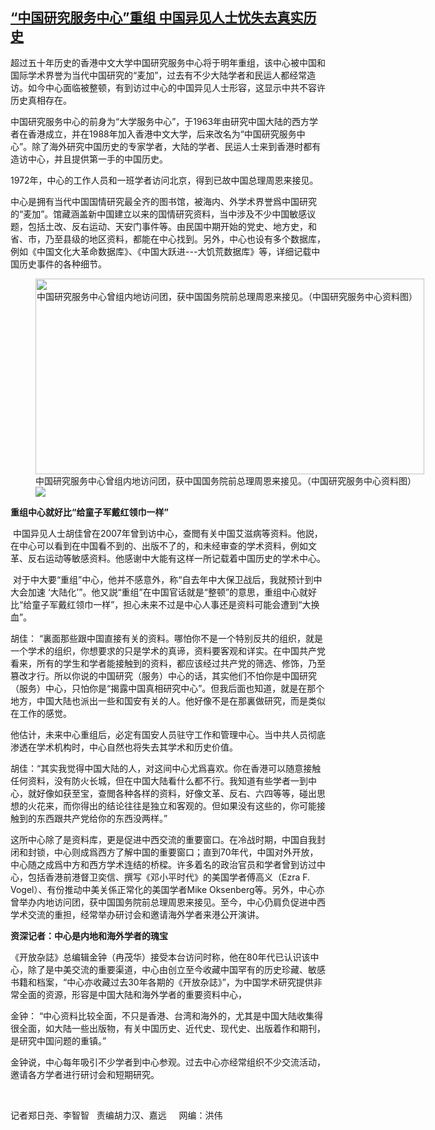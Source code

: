 <!--1608834652000-->
[“中国研究服务中心”重组    中国异见人士忧失去真实历史](https://www.rfa.org/mandarin/yataibaodao/gangtai/ac2-12242020131432.html)
------

<p></p><p>超过五十年历史的香港中文大学中国研究服务中心将于明年重组，该中心被中国和国际学术界誉为当代中国研究的“麦加”，过去有不少大陆学者和民运人都经常造访。如今中心面临被整顿，有到访过中心的中国异见人士形容，这显示中共不容许历史真相存在。</p><p>中国研究服务中心的前身为“大学服务中心”，于1963年由研究中国大陆的西方学者在香港成立，并在1988年加入香港中文大学，后来改名为“中国研究服务中心”。除了海外研究中国历史的专家学者，大陆的学者、民运人士来到香港时都有造访中心，并且提供第一手的中国历史。</p><p>1972年，中心的工作人员和一班学者访问北京，得到已故中国总理周恩来接见。</p><p>中心是拥有当代中国国情研究最全齐的图书馆，被海内、外学术界誉爲中国研究的“麦加”。馆藏涵盖新中国建立以来的国情研究资料，当中涉及不少中国敏感议题，包括土改、反右运动、天安门事件等。由民国中期开始的党史、地方史，和省、市，乃至县级的地区资料，都能在中心找到。另外，中心也设有多个数据库，例如《中国文化大革命数据库》、《中国大跃进---大饥荒数据库》等，详细记载中国历史事件的各种细节。</p><p><figure class="image-richtext image-inline captioned" style="width:622px;"><img alt="中国研究服务中心曾组内地访问团，获中国国务院前总理周恩来接见。（中国研究服务中心资料图）" height="313" src="https://www.rfa.org/mandarin/yataibaodao/gangtai/ac2-12242020131432.html/ac1224.jpg/@@images/d7930441-98f8-454f-ade6-7a842c3abc5c.jpeg" title="ac1224.jpg" width="622"/><figcaption class="image-caption">中国研究服务中心曾组内地访问团，获中国国务院前总理周恩来接见。（中国研究服务中心资料图）</figcaption><small></small><div id="zoomattribute"><a data-caption="中国研究服务中心曾组内地访问团，获中国国务院前总理周恩来接见。（中国研究服务中心资料图）" data-fancybox="" href="https://www.rfa.org/mandarin/yataibaodao/gangtai/ac2-12242020131432.html/ac1224.jpg" id="single_image" title="中国研究服务中心曾组内地访问团，获中国国务院前总理周恩来接见。（中国研究服务中心资料图）"><img src="/++plone++rfa-resources/img/icon-zoom.png"/></a></div></figure></p><p><strong>重组中心就好比</strong><strong>“</strong><strong>给童子军戴红领巾一样</strong><strong>”</strong></p><p> 中国异见人士胡佳曾在2007年曾到访中心，查閲有关中国艾滋病等资料。他説，在中心可以看到在中国看不到的、出版不了的，和未经审查的学术资料，例如文革、反右运动等敏感资料。他感谢中大能有这样一所记载着中国历史的学术中心。</p><p> 对于中大要“重组”中心，他并不感意外，称“自去年中大保卫战后，我就预计到中大会加速 ‘大陆化’”。他又説“重组”在中国官话就是“整顿”的意思，重组中心就好比“给童子军戴红领巾一样”，担心未来不过是中心人事还是资料可能会遭到“大换血”。</p><p>胡佳： “裏面那些跟中国直接有关的资料。哪怕你不是一个特别反共的组织，就是一个学术的组织，你想要求的只是学术的真谛，资料要客观和详实。在中国共产党看来，所有的学生和学者能接触到的资料，都应该经过共产党的筛选、修饰，乃至篡改才行。所以你说的中国研究（服务）中心的话，其实他们不怕你是中国研究（服务）中心，只怕你是“揭露中国真相研究中心”。但我后面也知道，就是在那个地方，中国大陆也派出一些和国安有关的人。他好像不是在那裏做研究，而是类似在工作的感觉。</p><p>他估计，未来中心重组后，必定有国安人员驻守工作和管理中心。当中共人员彻底渗透在学术机构时，中心自然也将失去其学术和历史价值。</p><p>胡佳：“其实我觉得中国大陆的人，对这间中心尤爲喜欢。你在香港可以随意接触任何资料，没有防火长城，但在中国大陆看什么都不行。我知道有些学者一到中心，就好像如获至宝，查閲各种各样的资料，好像文革、反右、六四等等，碰出思想的火花来，而你得出的结论往往是独立和客观的。但如果没有这些的，你可能接触到的东西跟共产党给你的东西没两样。”</p><p>这所中心除了是资料库，更是促进中西交流的重要窗口。在冷战时期，中国自我封闭和封锁，中心则成爲西方了解中国的重要窗口；直到70年代，中国对外开放，中心随之成爲中方和西方学术连结的桥樑。许多着名的政治官员和学者曾到访过中心，包括香港前港督卫奕信、撰写《邓小平时代》的美国学者傅高义（Ezra F. Vogel）、有份推动中美关係正常化的美国学者Mike Oksenberg等。另外，中心亦曾举办内地访问团，获中国国务院前总理周恩来接见。至今，中心仍肩负促进中西学术交流的重担，经常举办研讨会和邀请海外学者来港公开演讲。</p><p><strong>资深记者：中心是内地和海外学者的瑰宝</strong></p><p>《开放杂誌》总编辑金钟（冉茂华）接受本台访问时称，他在80年代已认识该中心，除了是中美交流的重要渠道，中心由创立至今收藏中国罕有的历史珍藏、敏感书籍和档案，“中心亦收藏过去30年各期的《开放杂誌》”，为中国学术研究提供非常全面的资源，形容是中国大陆和海外学者的重要资料中心，</p><p>金钟： “中心资料比较全面，不只是香港、台湾和海外的，尤其是中国大陆收集得很全面，如大陆一些出版物，有关中国历史、近代史、现代史、出版着作和期刊，是研究中国问题的重镇。”</p><p>金钟说，中心每年吸引不少学者到中心参观。过去中心亦经常组织不少交流活动，邀请各方学者进行研讨会和短期研究。</p><p><br/></p><p>记者郑日尧、李智智   责编胡力汉、嘉远     网编：洪伟</p>
